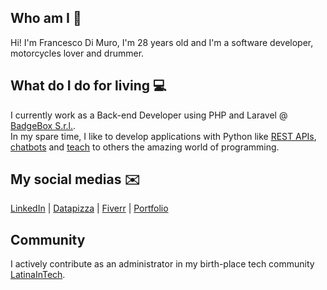 ## Who am I 🙋
Hi!
I'm Francesco Di Muro, I'm 28 years old and I'm a software developer, motorcycles lover and drummer.

## What do I do for living 💻
I currently work as a Back-end Developer using PHP and Laravel @ [BadgeBox S.r.l.](https://www.badgebox.com/en/index.html).<br>
In my spare time, I like to develop applications with Python like [REST APIs](https://github.com/FrancescoDiMuro/iiot-rest-apis), [chatbots](https://github.com/latina-in-tech/lit-bot) and [teach](https://github.com/FrancescoDiMuro/teaching_material) to others the amazing world of programming.

## My social medias ✉️
[LinkedIn](https://www.linkedin.com/in/francesco-di-muro/) | [Datapizza](https://jobs.datapizza.tech/folio/francescodi_muro233) | [Fiverr](https://www.fiverr.com/francescodimuro?up_rollout=true) | [Portfolio](https://www.en.francescodimuro.com)

## Community
I actively contribute as an administrator in my birth-place tech community [LatinaInTech](https://www.latinaintech.org/en).

<!---
FrancescoDiMuro/FrancescoDiMuro is a ✨ special ✨ repository because its `README.md` (this file) appears on your GitHub profile.
You can click the Preview link to take a look at your changes.
--->
